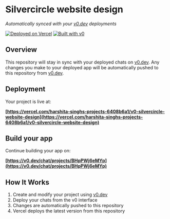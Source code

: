 # Silvercircle website design

*Automatically synced with your [v0.dev](https://v0.dev) deployments*

[![Deployed on Vercel](https://img.shields.io/badge/Deployed%20on-Vercel-black?style=for-the-badge&logo=vercel)](https://vercel.com/harshita-singhs-projects-6408b6a1/v0-silvercircle-website-design)
[![Built with v0](https://img.shields.io/badge/Built%20with-v0.dev-black?style=for-the-badge)](https://v0.dev/chat/projects/BHpPWj6eMYp)

## Overview

This repository will stay in sync with your deployed chats on [v0.dev](https://v0.dev).
Any changes you make to your deployed app will be automatically pushed to this repository from [v0.dev](https://v0.dev).

## Deployment

Your project is live at:

**[https://vercel.com/harshita-singhs-projects-6408b6a1/v0-silvercircle-website-design](https://vercel.com/harshita-singhs-projects-6408b6a1/v0-silvercircle-website-design)**

## Build your app

Continue building your app on:

**[https://v0.dev/chat/projects/BHpPWj6eMYp](https://v0.dev/chat/projects/BHpPWj6eMYp)**

## How It Works

1. Create and modify your project using [v0.dev](https://v0.dev)
2. Deploy your chats from the v0 interface
3. Changes are automatically pushed to this repository
4. Vercel deploys the latest version from this repository